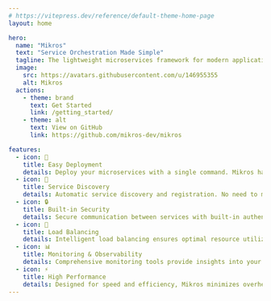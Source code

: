 ```yaml
---
# https://vitepress.dev/reference/default-theme-home-page
layout: home

hero:
  name: "Mikros"
  text: "Service Orchestration Made Simple"
  tagline: The lightweight microservices framework for modern applications
  image:
    src: https://avatars.githubusercontent.com/u/146955355
    alt: Mikros
  actions:
    - theme: brand
      text: Get Started
      link: /getting_started/
    - theme: alt
      text: View on GitHub
      link: https://github.com/mikros-dev/mikros

features:
  - icon: 🚀
    title: Easy Deployment
    details: Deploy your microservices with a single command. Mikros handles the complexity so you can focus on building your application.
  - icon: 🔌
    title: Service Discovery
    details: Automatic service discovery and registration. No need to manually configure service connections.
  - icon: 🔒
    title: Built-in Security
    details: Secure communication between services with built-in authentication and encryption.
  - icon: 🔄
    title: Load Balancing
    details: Intelligent load balancing ensures optimal resource utilization and high availability.
  - icon: 📊
    title: Monitoring & Observability
    details: Comprehensive monitoring tools provide insights into your microservices ecosystem.
  - icon: ⚡
    title: High Performance
    details: Designed for speed and efficiency, Mikros minimizes overhead to maximize your application's performance.
---
```


